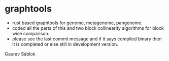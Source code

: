 # graphtools
 - rust based graphtools for genome, metagenome, pangenome.
 - coded all the parts of this and two block collinearity algorithms for block wise comparison. 
 - please see the last commit message and if it says compiled binary then it is completed or else still in development version. 
 
 Gaurav Sablok
